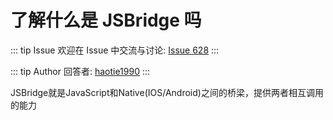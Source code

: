# 了解什么是 JSBridge 吗



::: tip Issue 
 欢迎在 Issue 中交流与讨论: [Issue 628](https://github.com/shfshanyue/Daily-Question/issues/628) 
:::

::: tip Author 
回答者: [haotie1990](https://github.com/haotie1990) 
:::

JSBridge就是JavaScript和Native(IOS/Android)之间的桥梁，提供两者相互调用的能力